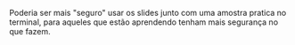 Poderia ser mais "seguro" usar os slides junto com uma amostra pratica no terminal, para aqueles que estão aprendendo tenham mais segurança no que fazem.
